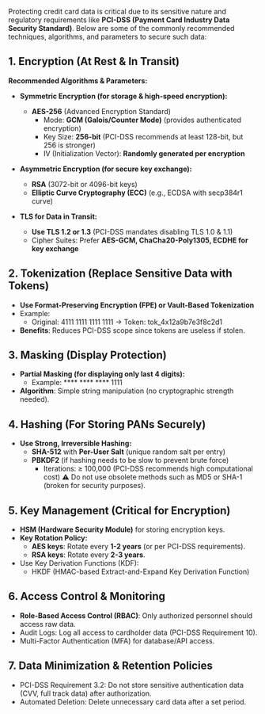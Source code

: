 Protecting credit card data is critical due to its sensitive nature and regulatory requirements like **PCI-DSS (Payment Card Industry Data Security Standard)**. 
Below are some of the commonly recommended techniques, algorithms, and parameters to secure such data:

## 1. Encryption (At Rest & In Transit)
**Recommended Algorithms & Parameters:**

- **Symmetric Encryption (for storage & high-speed encryption):**
  - **AES-256** (Advanced Encryption Standard)
    - Mode: **GCM (Galois/Counter Mode)** (provides authenticated encryption)
    - Key Size: **256-bit** (PCI-DSS recommends at least 128-bit, but 256 is stronger)
    - IV (Initialization Vector): **Randomly generated per encryption**

- **Asymmetric Encryption (for secure key exchange):**
  - **RSA** (3072-bit or 4096-bit keys)
  - **Elliptic Curve Cryptography (ECC)** (e.g., ECDSA with secp384r1 curve)

- **TLS for Data in Transit:**
  - **Use TLS 1.2 or 1.3** (PCI-DSS mandates disabling TLS 1.0 & 1.1)
  - Cipher Suites: Prefer **AES-GCM, ChaCha20-Poly1305, ECDHE for key exchange**

## 2. Tokenization (Replace Sensitive Data with Tokens)
- **Use Format-Preserving Encryption (FPE) or Vault-Based Tokenization**
- Example:
  - Original: 4111 1111 1111 1111 → Token: tok_4x12a9b7e3f8c2d1
- **Benefits**: Reduces PCI-DSS scope since tokens are useless if stolen.

## 3. Masking (Display Protection)
- **Partial Masking (for displaying only last 4 digits):**
  - Example: **** **** **** 1111
- **Algorithm**: Simple string manipulation (no cryptographic strength needed).

## 4. Hashing (For Storing PANs Securely)
- **Use Strong, Irreversible Hashing:**
  - **SHA-512** with **Per-User Salt** (unique random salt per entry)
  - **PBKDF2** (if hashing needs to be slow to prevent brute force)
    - Iterations: ≥ 100,000 (PCI-DSS recommends high computational cost)
⚠️ Do not use obsolete methods such as MD5 or SHA-1 (broken for security purposes).

## 5. Key Management (Critical for Encryption)
- **HSM (Hardware Security Module)** for storing encryption keys.
- **Key Rotation Policy:**
  - **AES keys**: Rotate every **1-2 years** (or per PCI-DSS requirements).
  - **RSA keys**: Rotate every **2-3 years**.
- Use Key Derivation Functions (KDF):
  - HKDF (HMAC-based Extract-and-Expand Key Derivation Function)

## 6. Access Control & Monitoring
- **Role-Based Access Control (RBAC)**: Only authorized personnel should access raw data.
- Audit Logs: Log all access to cardholder data (PCI-DSS Requirement 10).
- Multi-Factor Authentication (MFA) for database/API access.

## 7. Data Minimization & Retention Policies
- PCI-DSS Requirement 3.2: Do not store sensitive authentication data (CVV, full track data) after authorization.
- Automated Deletion: Delete unnecessary card data after a set period.
